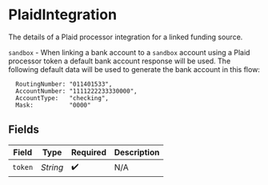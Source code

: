 # PlaidIntegration

The details of a Plaid processor integration for a linked funding source. 

`sandbox` - When linking a bank account to a `sandbox` account using a Plaid processor token a default bank account
response will be used. The following default data will be used to generate the bank account in this flow:

```
  RoutingNumber: "011401533",
  AccountNumber: "1111222233330000",
  AccountType:   "checking",
  Mask:          "0000"
```


## Fields

| Field              | Type               | Required           | Description        |
| ------------------ | ------------------ | ------------------ | ------------------ |
| `token`            | *String*           | :heavy_check_mark: | N/A                |